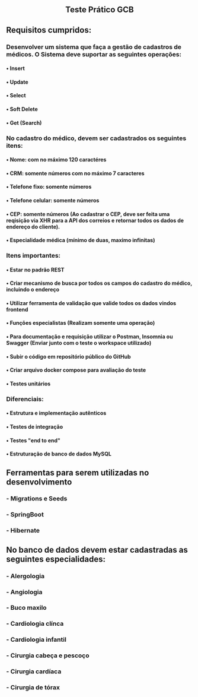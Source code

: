 ##  <p align = center> Teste Prático GCB </p> <p align = "center"> 

## Requisitos cumpridos:

### Desenvolver um sistema que faça a gestão de cadastros de médicos. O Sistema deve suportar as seguintes operações:
#### •	Insert
#### •	Update
#### •	Select
#### •	Soft Delete
#### •	Get (Search)
### No cadastro do médico, devem ser cadastrados os seguintes itens:
#### •	Nome: com no máximo 120 caractéres
#### •	CRM: somente números com no máximo 7 caracteres
#### •	Telefone fixo: somente números
#### •	Telefone celular: somente números
#### •	CEP: somente números (Ao cadastrar o CEP, deve ser feita uma reqisição via XHR para a API dos correios e retornar todos os dados de endereço do cliente).
#### •	Especialidade médica (mínimo de duas, maximo infinitas)
### Itens importantes:
#### •	Estar no padrão REST
#### •	Criar mecanismo de busca por todos os campos do cadastro do médico, incluindo o endereço
#### •	Utilizar ferramenta de validação que valide todos os dados vindos frontend
#### •	Funções especialistas (Realizam somente uma operação)
#### •	Para documentação e requisição utilizar o Postman, Insomnia ou Swagger (Enviar junto com o teste o workspace utilizado)
#### •	Subir o código em repositório público do GitHub
#### •	Criar arquivo docker compose para avaliação do teste
#### •	Testes unitários

### Diferenciais:
#### •	Estrutura e implementação autênticos
#### •	Testes de integração
#### •	Testes "end to end"
#### •	Estruturação de banco de dados MySQL

## Ferramentas para serem utilizadas no desenvolvimento
### -	Migrations e Seeds
### -	SpringBoot
### -	Hibernate

## No banco de dados devem estar cadastradas as seguintes especialidades:
### -	Alergologia
### -	Angiologia
### -	Buco maxilo
### -	Cardiologia clínca
### -	Cardiologia infantil
### -	Cirurgia cabeça e pescoço
### -	Cirurgia cardíaca
### -	Cirurgia de tórax
